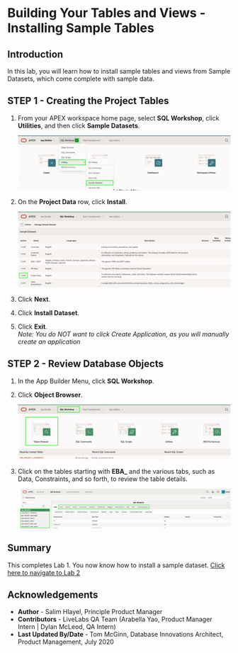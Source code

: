 # Building Your Tables and Views - Installing Sample Tables

## Introduction
In this lab, you will learn how to install sample tables and views from Sample Datasets, which come complete with sample data.

## **STEP 1** - Creating the Project Tables

1.  From your APEX workspace home page, select **SQL Workshop**, click **Utilities**, and then click **Sample Datasets**.  

    ![](images/go-sample-ds.png " ")

2. On the **Project Data** row, click **Install**.

    ![](images/install-projects.png " ")

3. Click **Next**.
4. Click **Install Dataset**.
5. Click **Exit**.    
    *Note: You do NOT want to click _Create Application_, as you will manually create an application*

## **STEP 2** - Review Database Objects

1. In the App Builder Menu, click **SQL Workshop**.
2. Click **Object Browser**.  

    ![](images/go-object-browser.png " ")

3. Click on the tables starting with **EBA_** and the various tabs, such as Data, Constraints, and so forth, to review the table details.  

    ![](images/review-tables.png " ")

## **Summary**

This completes Lab 1. You now know how to install a sample dataset. [Click here to navigate to Lab 2](?lab=lab-2-creating-application)

## **Acknowledgements**

 - **Author** -  Salim Hlayel, Principle Product Manager
 - **Contributors** - LiveLabs QA Team (Arabella Yao, Product Manager Intern | Dylan McLeod, QA Intern)
 - **Last Updated By/Date** - Tom McGinn, Database Innovations Architect, Product Management, July 2020

